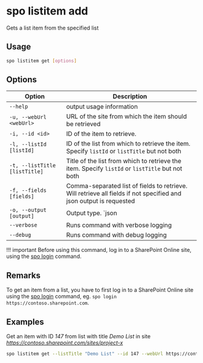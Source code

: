 # spo listitem add

Gets a list item from the specified list

## Usage

```sh
spo listitem get [options]
```

## Options

Option|Description
------|-----------
`--help`|output usage information
`-u, --webUrl <webUrl>`|URL of the site from which the item should be retrieved
`-i, --id <id>`|ID of the item to retrieve.
`-l, --listId [listId]`|ID of the list from which to retrieve the item. Specify `listId` or `listTitle` but not both
`-t, --listTitle [listTitle]`|Title of the list from which to retrieve the item. Specify `listId` or `listTitle` but not both
`-f, --fields [fields]`|Comma-separated list of fields to retrieve. Will retrieve all fields if not specified and json output is requested
`-o, --output [output]`|Output type. `json|text`. Default `text`
`--verbose`|Runs command with verbose logging
`--debug`|Runs command with debug logging

!!! important
    Before using this command, log in to a SharePoint Online site, using the [spo login](../login.md) command.

## Remarks

To get an item from a list, you have to first log in to a SharePoint Online site using the [spo login](../login.md) command, eg. `spo login https://contoso.sharepoint.com`.

## Examples

Get an item with ID _147_ from list with title _Demo List_ in site _https://contoso.sharepoint.com/sites/project-x_

```sh
spo listitem get --listTitle "Demo List" --id 147 --webUrl https://contoso.sharepoint.com/sites/project-x
```
